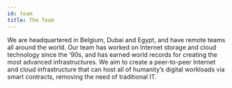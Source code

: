 ```yaml
---
id: team
title: The Team
---
```

 We are headquartered in Belgium, Dubai and Egypt, and have remote teams all around the world. Our team has worked on Internet storage and cloud technology since the ‘90s, and has earned world records for creating the most advanced infrastructures. We aim to create a peer-to-peer Internet and cloud infrastructure that can host all of humanity’s digital workloads via smart contracts, removing the need of traditional IT.
